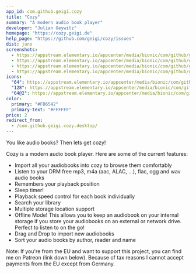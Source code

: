 ```yaml
---
app_id: com.github.geigi.cozy
title: "Cozy"
summary: "A modern audio book player"
developer: "Julian Geywitz"
homepage: "https://cozy.geigi.de"
help_page: "https://github.com/geigi/cozy/issues"
dist: juno
screenshots:
  - https://appstream.elementary.io/appcenter/media/bionic/com/github/geigi.cozy/32680F3649BE65BE47328D9A1411DB3B/screenshots/image-1_orig.png
  - https://appstream.elementary.io/appcenter/media/bionic/com/github/geigi.cozy/32680F3649BE65BE47328D9A1411DB3B/screenshots/image-2_orig.png
  - https://appstream.elementary.io/appcenter/media/bionic/com/github/geigi.cozy/32680F3649BE65BE47328D9A1411DB3B/screenshots/image-3_orig.png
  - https://appstream.elementary.io/appcenter/media/bionic/com/github/geigi.cozy/32680F3649BE65BE47328D9A1411DB3B/screenshots/image-4_orig.png
icons:
  "64": https://appstream.elementary.io/appcenter/media/bionic/com/github/geigi.cozy/32680F3649BE65BE47328D9A1411DB3B/icons/64x64/com.github.geigi.cozy_com.github.geigi.cozy.png
  "128": https://appstream.elementary.io/appcenter/media/bionic/com/github/geigi.cozy/32680F3649BE65BE47328D9A1411DB3B/icons/128x128/com.github.geigi.cozy_com.github.geigi.cozy.png
  "64@2": https://appstream.elementary.io/appcenter/media/bionic/com/github/geigi.cozy/32680F3649BE65BE47328D9A1411DB3B/icons/64x64@2/com.github.geigi.cozy_com.github.geigi.cozy.png
color:
  primary: "#FB6542"
  primary-text: "#FFFFFF"
price: 2
redirect_from:
  - /com.github.geigi.cozy.desktop/
---
```


<p>You like audio books? Then lets get cozy!</p>
<p>Cozy is a modern audio book player. Here are some of the current features:</p>
<ul>
  <li>Import all your audiobooks into cozy to browse them comfortably</li>
  <li>Listen to your DRM free mp3, m4a (aac, ALAC, ...), flac, ogg and wav audio books</li>
  <li>Remembers your playback position</li>
  <li>Sleep timer!</li>
  <li>Playback speed control for each book individually</li>
  <li>Search your library</li>
  <li>Multiple storage location support</li>
  <li>Offline Mode! This allows you to keep an audiobook on your internal storage if you store your audiobooks on an external
or network drive. Perfect to listen to on the go!</li>
  <li>Drag and Drop to import new audiobooks</li>
  <li>Sort your audio books by author, reader and name</li>
</ul>
<p>Note: If you&apos;re from the EU and want to support this project, you can find me on Patreon (link down below).
      Because of tax reasons I cannot accept payments from the EU except from Germany.</p>